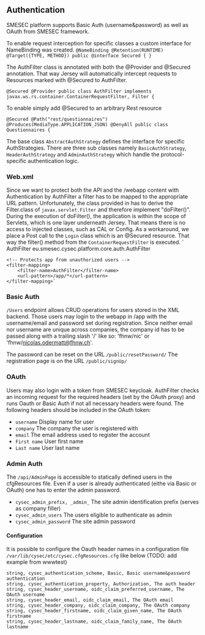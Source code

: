 ## Authentication

SMESEC platform supports Basic Auth (username&password) as well as OAuth from SMESEC framework.

To enable request interception for specific classes a custom interface for NameBinding was created.
`@NameBinding
@Retention(RUNTIME)
@Target({TYPE, METHOD})
public @interface Secured {
}
`

The AuthFilter class is annotated with both the  @Provider and @Secured annotation. That way Jersey will automatically intercept requests to Resources marked with @Secured to AuthFilter.

`@Secured
@Provider
public class AuthFilter implements javax.ws.rs.container.ContainerRequestFilter, Filter {`

To enable simply add @Secured to an arbitrary Rest resource

`@Secured
@Path("rest/questionnaires")
@Produces(MediaType.APPLICATION_JSON)
@DenyAll
public class Questionnaires {`

The base class `AbstractAuthStrategy` defines the interface for specific AuthStrategies. There are three sub classes namely `BasicAuthStrategy`, `HeaderAuthStrategy` and `AdminAuthStrategy` which handle the protocol-specific authentication logic.

### Web.xml
Since we want to protect both the API and the /webapp content with Authentication by AuthFilter a filter has to be mapped to the appropriate URL pattern.
Unfortunately, the class provided in <filter> has to derive the Filter.class of `javax.servlet.Filter` and therefore implement "doFilter()". During the execution of doFilter(), the application is within the scope of Servlets, which is one layer underneath Jersey. That means there is no access to injected classes, such as CAL or Config. As a workaround, we place a Post call to the `Login` class which is an @Secured resource. That way the filter() method from the `ContainerRequestFilter` is executed.
`<filter>
        <filter-name>AuthFilter</filter-name>
        <filter-class>eu.smesec.cysec.platform.core.auth.AuthFilter</filter-class>
    </filter>

    <!-- Protects app from unauthorized users -->
    <filter-mapping>
        <filter-name>AuthFilter</filter-name>
        <url-pattern>/app/*</url-pattern>
    </filter-mapping>`

### Basic Auth
`/Users` endpoint allows CRUD operations for users stored in the XML backend. Those users may login to the webapp in /app with the username/email and password set during registration. Since neither email nor username are unique across companies, the company id has to be passed along with a trailing slash '/' like so: 'fhnw/nic' or 'fhnw/nicolas.odermatt@fhnw.ch'.

The password can be reset on the URL `/public/resetPassword/`
The registration page is on the URL `/public/signUp/`

### OAuth
Users may also login with a token from SMESEC keycloak. AuthFilter checks an incoming request for the required headers (set by the OAuth proxy) and runs Oauth or Basic Auth if not all necessary headers were found. The following headers should be included in the OAuth token:
- `username` Display name for user
- `company` The company the user is registered with
- `email`  The email address used to register the account
- `First name` User first name
- `Last name` User last name

### Admin Auth
The `/api/AdminPage` is accessible to statically defined users in the cfgResources file. Even if a user is already authenticated (eithe via Basic or OAuth) one has to enter the admin password.
- `cysec_admin_prefix, _admin_` The site admin identification prefix (serves as company filler)
- `cysec_admin_users` The users eligible to authenticate as admin
- `cysec_admin_password` The site admin password

#### Configuration
It is possible to configure the Oauth header names in a configuration file `/var/lib/cysec/etc/cysec.cfgResources.cfg` like below (TODO: add example from wwwtest)

```
string, cysec_authentication_scheme, Basic, Basic username&password authentication
string, cysec_authentication_property, Authorization, The auth header
string, cysec_header_username, oidc_claim_preferred_username, The OAuth username
string, cysec_header_email, oidc_claim_email, The OAuth email
string, cysec_header_company, oidc_claim_company, The OAuth company
string, cysec_header_firstname, oidc_claim_given_name, The OAuth firstname
string, cysec_header_lastname, oidc_claim_family_name, The OAuth lastname
```


